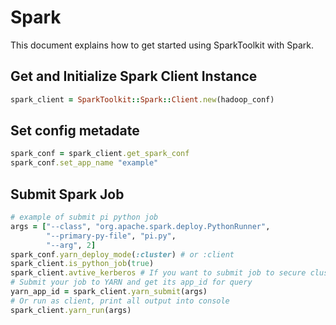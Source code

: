 # Spark

This document explains how to get started using SparkToolkit with Spark.

## Get and Initialize Spark Client Instance

```ruby
spark_client = SparkToolkit::Spark::Client.new(hadoop_conf)
```
## Set config metadate
```ruby
spark_conf = spark_client.get_spark_conf
spark_conf.set_app_name "example"
```

## Submit Spark Job

```ruby
# example of submit pi python job
args = ["--class", "org.apache.spark.deploy.PythonRunner",
        "--primary-py-file", "pi.py",
        "--arg", 2]
spark_conf.yarn_deploy_mode(:cluster) # or :client
spark_client.is_python_job(true)
spark_client.avtive_kerberos # If you want to submit job to secure cluster
# Submit your job to YARN and get its app_id for query
yarn_app_id = spark_client.yarn_submit(args)
# Or run as client, print all output into console
spark_client.yarn_run(args)
```
